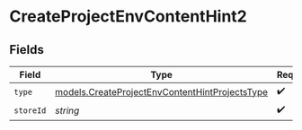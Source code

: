# CreateProjectEnvContentHint2


## Fields

| Field                                                                                                  | Type                                                                                                   | Required                                                                                               | Description                                                                                            |
| ------------------------------------------------------------------------------------------------------ | ------------------------------------------------------------------------------------------------------ | ------------------------------------------------------------------------------------------------------ | ------------------------------------------------------------------------------------------------------ |
| `type`                                                                                                 | [models.CreateProjectEnvContentHintProjectsType](../models/createprojectenvcontenthintprojectstype.md) | :heavy_check_mark:                                                                                     | N/A                                                                                                    |
| `storeId`                                                                                              | *string*                                                                                               | :heavy_check_mark:                                                                                     | N/A                                                                                                    |